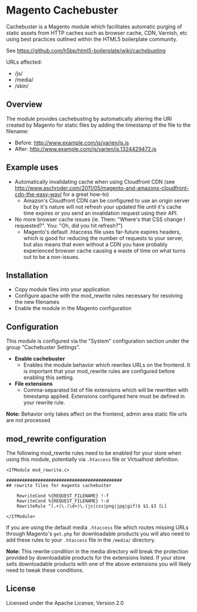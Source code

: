 Magento Cachebuster
===================

Cachebuster is a Magento module which facilitates automatic purging of static assets from HTTP caches such as browser cache, CDN, Varnish, etc using best practices outlined within the HTML5 boilerplate community.

See https://github.com/h5bp/html5-boilerplate/wiki/cachebusting

URLs affected:

* /js/ 
* /media/
* /skin/

## Overview

The module provides cachebusting by automatically altering the URI created by Magento for static files by adding the timestamp of the file to the filename:

* Before: http://www.example.com/js/varien/js.js
* After:  http://www.example.com/js/varien/js.1324429472.js

## Example uses

* Automatically invalidating cache when using Cloudfront CDN (see http://www.aschroder.com/2011/05/magento-and-amazons-cloudfront-cdn-the-easy-way/ for a great how-to)
  * Amazon's Cloudfront CDN can be configured to use an origin server but by it's nature will not refresh your updated file until it's cache time expires or you send an invalidation request using their API.  
* No more browser cache issues (ie. Them: "Where's that CSS change I requested?".  You: "Oh, did you hit refresh?")
  * Magento's default .htaccess file uses far-future expires headers, which is good for reducing the number of requests to your server, but also means that even without a CDN you have probably experienced browser cache causing a waste of time on what turns out to be a non-issues.

## Installation

* Copy module files into your application
* Configure apache with the mod_rewrite rules necessary for resolving the new filenames
* Enable the module in the Magento configuration

## Configuration

This module is configured via the "System" configuration section under the group "Cachebuster Settings".

* **Enable cachebuster**
  * Enables the module behavior which rewrites URLs on the frontend.  It is important that your mod_rewrite rules are configured before enabling this setting.
* **File extensions**
  * Comma-separated list of file extensions which will be rewritten with timestamp applied.  Extensions configured here must be defined in your rewrite rule. 

**Note:** Behavior only takes affect on the frontend, admin area static file urls are not processed

## mod_rewrite configuration

The following mod_rewrite rules need to be enabled for your store when using this module, potentially via `.htaccess` file or Virtualhost definition.  

    <IfModule mod_rewrite.c>

    ############################################
    ## rewrite files for magento cachebuster

        RewriteCond %{REQUEST_FILENAME} !-f
        RewriteCond %{REQUEST_FILENAME} !-d
        RewriteRule ^(.+)\.(\d+)\.(js|css|png|jpg|gif)$ $1.$3 [L]

    </IfModule>

If you are using the default media `.htaccess` file which routes missing URLs through Magento's `get.php` for downloadable products you will also need to add these rules to your `.htaccess` file in the `/media/` directory.

**Note:** This rewrite condition in the media directory will break the protection provided by downloadable products for the extensions listed.  If your store sells downloadable products with one of the above extensions you will likely need to tweak these conditions.

## License

Licensed under the Apache License, Version 2.0